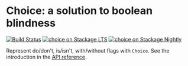 # Choice: a solution to boolean blindness

[![Build Status](https://travis-ci.org/mboes/choice.svg?branch=master)](https://travis-ci.org/mboes/choice)
[![choice on Stackage LTS](http://stackage.org/package/choice/badge/lts)](http://stackage.org/lts/package/choice)
[![choice on Stackage Nightly](http://stackage.org/package/choice/badge/nightly)](http://stackage.org/nightly/package/choice)

Represent do/don't, is/isn't, with/without flags with `Choice`. See
the introduction in the [API reference][api-reference].

[api-reference]: https://hackage.haskell.org/package/choice/docs/Data-Choice.html
